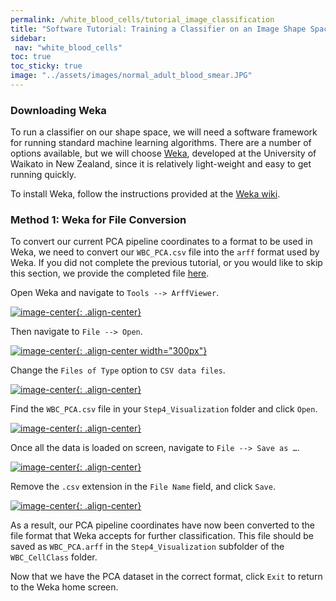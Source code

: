 ```yaml
---
permalink: /white_blood_cells/tutorial_image_classification
title: "Software Tutorial: Training a Classifier on an Image Shape Space"
sidebar:
 nav: "white_blood_cells"
toc: true
toc_sticky: true
image: "../assets/images/normal_adult_blood_smear.JPG"
---
```


### Downloading Weka

To run a classifier on our shape space, we will need a software framework for running standard machine learning algorithms. There are a number of options available, but we will choose <a href="https://www.cs.waikato.ac.nz/ml/weka/" target="_blank">Weka</a>, developed at the University of Waikato in New Zealand, since it is relatively light-weight and easy to get running quickly.

To install Weka, follow the instructions provided at the <a href="https://waikato.github.io/weka-wiki/downloading_weka/" target="_blank">Weka wiki</a>.

### Method 1: Weka for File Conversion

To convert our current PCA pipeline coordinates to a format to be used in Weka, we need to convert our `WBC_PCA.csv` file into the `arff` format used by Weka. If you did not complete the previous tutorial, or you would like to skip this section, we provide the completed file <a href="../downloads/WBC_PCA.arff">here</a>.


Open Weka and navigate to `Tools --> ArffViewer`.

[![image-center](../assets/images/600px/cellorg_step_2.png){: .align-center}](../assets/images/cellorg_step_2.png)


Then navigate to `File --> Open`.

[![image-center](../assets/images/600px/cellorg_step_3.png){: .align-center width="300px"}](../assets/images/cellorg_step_3.png)

Change the `Files of Type` option to `CSV data files`.

[![image-center](../assets/images/600px/cellorg_step_4.png){: .align-center}](../assets/images/cellorg_step_4.png)

Find the `WBC_PCA.csv` file in your `Step4_Visualization` folder and click `Open`.

[![image-center](../assets/images/600px/cellorg_step_5.png){: .align-center}](../assets/images/cellorg_step_5.png)

Once all the data is loaded on screen, navigate to `File --> Save as …`.

[![image-center](../assets/images/600px/cellorg_step_6.png){: .align-center}](../assets/images/cellorg_step_6.png)

Remove the `.csv` extension in the `File Name` field, and click `Save`.

[![image-center](../assets/images/600px/cellorg_step_7.png){: .align-center}](../assets/images/cellorg_step_7.png)

As a result, our PCA pipeline coordinates have now been converted to the file format that Weka accepts for further classification. This file should be saved as `WBC_PCA.arff` in the `Step4_Visualization` subfolder of the `WBC_CellClass` folder.

Now that we have the PCA dataset in the correct format, click `Exit` to return to the Weka home screen.

<!--
* We will lose some information present in the original data, but the more structure that is present in the data, the less information that we will lose. -- something about the percentage of variation in the data that can be explained by the multiple dimensions?

* Videos from Jen Golbeck -- these need to go into the tutorial

<iframe width="640" height="360" src="https://www.youtube-nocookie.com/embed/gfhGfnkypCY" frameborder="0" allowfullscreen></iframe>

<iframe width="640" height="360" src="https://www.youtube-nocookie.com/embed/V9PNyx5-kxM" frameborder="0" allowfullscreen></iframe>
-->
